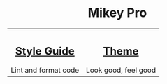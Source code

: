 <!DOCTYPE html>
<div width="100%" align="center">
  <h1>
    <b>Mikey Pro</b>
  </h1>

  <table>
    <tbody>
      <tr>
        <td align="center">
          <h2>
            <a href="https://github.com/chiefmikey/mikey-pro/style-guide">
              Style Guide
            </a>
          </h2>
          Lint and format code
        </td>
        <td align="center">
          <h2>
            <a href="https://github.com/chiefmikey/mikey-pro/theme"> Theme </a>
          </h2>
          Look good, feel good
        </td>
      </tr>
    </tbody>
  </table>
</div>
